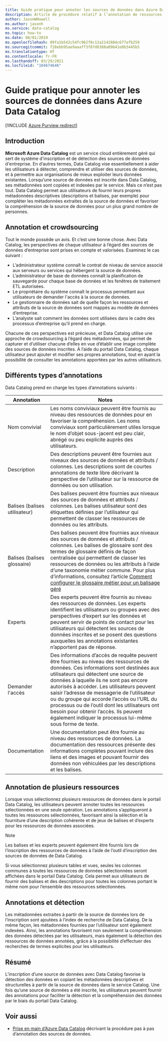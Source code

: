 ```yaml
---
title: Guide pratique pour annoter les sources de données dans Azure Data Catalog
description: Article de procédure relatif à l’annotation de ressources de données dans Azure Data Catalog et abordant notamment les noms conviviaux, les balises, les descriptions et les experts.
author: JasonWHowell
ms.author: jasonh
ms.service: data-catalog
ms.topic: how-to
ms.date: 08/01/2019
ms.openlocfilehash: 89fa1b542c54fc962f8c12a2142884c677afb259
ms.sourcegitcommit: f28ebb95ae9aaaff3f87d8388a09b41e0b3445b5
ms.translationtype: HT
ms.contentlocale: fr-FR
ms.lasthandoff: 03/29/2021
ms.locfileid: "104674646"
---
```

# <a name="how-to-annotate-data-sources-in-azure-data-catalog"></a>Guide pratique pour annoter les sources de données dans Azure Data Catalog

[!INCLUDE [Azure Purview redirect](../../includes/data-catalog-use-purview.md)]

## <a name="introduction"></a>Introduction

**Microsoft Azure Data Catalog** est un service cloud entièrement géré qui sert de système d'inscription et de détection des sources de données d'entreprise. En d’autres termes, Data Catalog vise essentiellement à aider les utilisateurs à détecter, comprendre et utiliser des sources de données, et à permettre aux organisations de mieux exploiter leurs données existantes. Lorsqu’une source de données est inscrite dans Data Catalog, ses métadonnées sont copiées et indexées par le service. Mais ce n’est pas tout. Data Catalog permet aux utilisateurs de fournir leurs propres métadonnées descriptives (descriptions et balises, par exemple) pour compléter les métadonnées extraites de la source de données et favoriser la compréhension de la source de données pour un plus grand nombre de personnes.

## <a name="annotation-and-crowdsourcing"></a>Annotation et crowdsourcing
Tout le monde possède un avis. Et c’est une bonne chose.
Avec Data Catalog, les perspectives de chaque utilisateur à l’égard des sources de données d’entreprise sont prises en compte et valorisées. Examinez le cas suivant :

* L’administrateur système connaît le contrat de niveau de service associé aux serveurs ou services qui hébergent la source de données.
* L’administrateur de base de données connaît la planification de sauvegarde pour chaque base de données et les fenêtres de traitement ETL autorisées.
* Le propriétaire du système connaît le processus permettant aux utilisateurs de demander l'accès à la source de données.
* Le gestionnaire de données sait de quelle façon les ressources et attributs de la source de données sont mappés au modèle de données d’entreprise.
* L’analyste sait comment les données sont utilisées dans le cadre des processus d’entreprise qu’il prend en charge.

Chacune de ces perspectives est précieuse, et Data Catalog utilise une approche de crowdsourcing à l’égard des métadonnées, qui permet de capturer et d’utiliser chacune d’elles en vue d’établir une image complète des sources de données inscrites. À l’aide du portail Data Catalog, chaque utilisateur peut ajouter et modifier ses propres annotations, tout en ayant la possibilité de consulter les annotations apportées par les autres utilisateurs.

## <a name="different-types-of-annotations"></a>Différents types d’annotations
Data Catalog prend en charge les types d’annotations suivants :

| Annotation | Notes |
| --- | --- |
| Nom convivial |Les noms conviviaux peuvent être fournis au niveau des ressources de données pour en favoriser la compréhension. Les noms conviviaux sont particulièrement utiles lorsque le nom d’objet sous-jacent est peu clair, abrégé ou peu explicite auprès des utilisateurs. |
| Description |Des descriptions peuvent être fournies aux niveaux des sources de données et attributs / colonnes. Les descriptions sont de courtes annotations de texte libre décrivant la perspective de l’utilisateur sur la ressource de données ou son utilisation. |
| Balises (balises utilisateur) |Des balises peuvent être fournies aux niveaux des sources de données et attributs / colonnes. Les balises utilisateur sont des étiquettes définies par l’utilisateur qui permettent de classer les ressources de données ou les attributs. |
| Balises (balises glossaire) |Des balises peuvent être fournies aux niveaux des sources de données et attributs / colonnes. Les balises de glossaire sont des termes de glossaire définis de façon centralisée qui permettent de classer les ressources de données ou les attributs à l’aide d’une taxonomie métier commune. Pour plus d’informations, consultez l’article [Comment configurer le glossaire métier pour un balisage géré](data-catalog-how-to-business-glossary.md) |
| Experts |Des experts peuvent être fournis au niveau des ressources de données. Les experts identifient les utilisateurs ou groupes avec des perspectives d’expert sur les données et peuvent servir de points de contact pour les utilisateurs qui détectent les sources de données inscrites et se posent des questions auxquelles les annotations existantes n’apportent pas de réponse. |
| Demander l'accès |Des informations d’accès de requête peuvent être fournies au niveau des ressources de données. Ces informations sont destinées aux utilisateurs qui détectent une source de données à laquelle ils ne sont pas encore autorisés à accéder. Les utilisateurs peuvent saisir l’adresse de messagerie de l’utilisateur ou du groupe qui accorde l’accès ou l’URL du processus ou de l’outil dont les utilisateurs ont besoin pour obtenir l’accès. Ils peuvent également indiquer le processus lui-même sous forme de texte. |
| Documentation |Une documentation peut être fournie au niveau des ressources de données. La documentation des ressources présente des informations complètes pouvant inclure des liens et des images et pouvant fournir des données non véhiculées par les descriptions et les balises. |

## <a name="annotating-multiple-assets"></a>Annotation de plusieurs ressources
Lorsque vous sélectionnez plusieurs ressources de données dans le portail Data Catalog, les utilisateurs peuvent annoter toutes les ressources sélectionnées en une seule opération. Les annotations s’appliqueront à toutes les ressources sélectionnées, favorisant ainsi la sélection et la fourniture d’une description cohérente et de jeux de balises et d’experts pour les ressources de données associées.

> [!NOTE]
> Les balises et les experts peuvent également être fournis lors de l’inscription des ressources de données à l’aide de l’outil d’inscription des sources de données de Data Catalog.
>
>

Si vous sélectionnez plusieurs tables et vues, seules les colonnes communes à toutes les ressources de données sélectionnées seront affichées dans le portail Data Catalog. Cela permet aux utilisateurs de fournir des balises et des descriptions pour toutes les colonnes portant le même nom pour l’ensemble des ressources sélectionnées.

## <a name="annotations-and-discovery"></a>Annotations et détection
Les métadonnées extraites à partir de la source de données lors de l’inscription sont ajoutées à l’index de recherche de Data Catalog. De la même façon, les métadonnées fournies par l’utilisateur sont également indexées. Ainsi, les annotations favorisent non seulement la compréhension des données détectées par les utilisateurs, mais également la détection des ressources de données annotées, grâce à la possibilité d’effectuer des recherches de termes explicites pour les utilisateurs.

## <a name="summary"></a>Résumé
L’inscription d’une source de données avec Data Catalog favorise la détection des données en copiant les métadonnées descriptives et structurelles à partir de la source de données dans le service Catalog. Une fois qu’une source de données a été inscrite, les utilisateurs peuvent fournir des annotations pour faciliter la détection et la compréhension des données par le biais du portail Data Catalog.

## <a name="see-also"></a>Voir aussi
* [Prise en main d’Azure Data Catalog](data-catalog-get-started.md) décrivant la procédure pas à pas d’annotation des sources de données.
